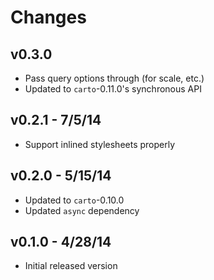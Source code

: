 # Changes

## v0.3.0

* Pass query options through (for scale, etc.)
* Updated to `carto`-0.11.0's synchronous API

## v0.2.1 - 7/5/14

* Support inlined stylesheets properly

## v0.2.0 - 5/15/14

* Updated to `carto`-0.10.0
* Updated `async` dependency

## v0.1.0 - 4/28/14

* Initial released version
